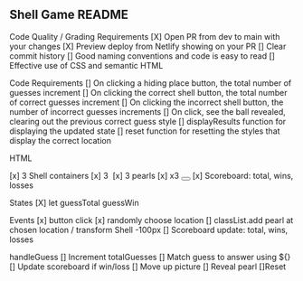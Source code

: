 ## Shell Game README

Code Quality / Grading Requirements
[X] Open PR from dev to main with your changes
[X] Preview deploy from Netlify showing on your PR
[] Clear commit history
[] Good naming conventions and code is easy to read
[] Effective use of CSS and semantic HTML

Code Requirements
[] On clicking a hiding place button, the total number of guesses increment
[] On clicking the correct shell button, the total number of correct guesses increment
[] On clicking the incorrect shell button, the number of incorrect guesses increments
[] On click, see the ball revealed, clearing out the previous correct guess style
[] displayResults function for displaying the updated state
[] reset function for resetting the styles that display the correct location

HTML

[x] 3 Shell containers
[x] 3 <img>
[x] 3 pearls
[x] x3 <button></button>
[x] Scoreboard: total, wins, losses

States
[X] let guessTotal guessWin

Events
[x] button click
[x] randomly choose location
[] classList.add pearl at chosen location / transform Shell -100px
[] Scoreboard update: total, wins, losses

handleGuess
[] Increment totalGuesses
[] Match guess to answer using ${}
[] Update scoreboard if win/loss
[] Move up picture
[] Reveal pearl
[]Reset

